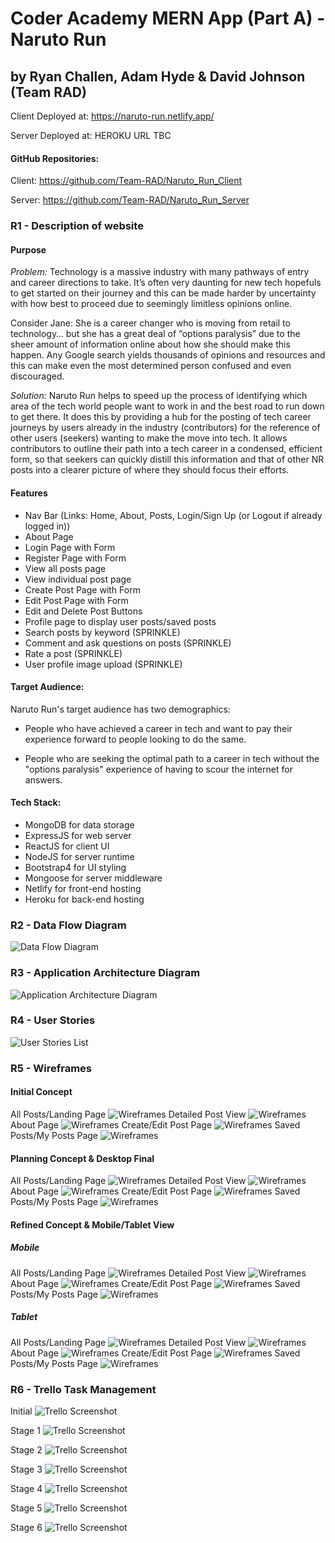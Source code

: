 # Coder Academy MERN App (Part A) - Naruto Run

## by Ryan Challen, Adam Hyde & David Johnson (Team RAD)

Client Deployed at: https://naruto-run.netlify.app/

Server Deployed at: HEROKU URL TBC

#### GitHub Repositories:

Client: https://github.com/Team-RAD/Naruto_Run_Client

Server: https://github.com/Team-RAD/Naruto_Run_Server

### R1 - Description of website

#### Purpose

_Problem:_ Technology is a massive industry with many pathways of entry and career directions to take. It’s often very daunting for new tech hopefuls to get started on their journey and this can be made harder by uncertainty with how best to proceed due to seemingly limitless opinions online.

Consider Jane: She is a career changer who is moving from retail to technology… but she has a great deal of “options paralysis” due to the sheer amount of information online about how she should make this happen. Any Google search yields thousands of opinions and resources and this can make even the most determined person confused and even discouraged.

_Solution:_ Naruto Run helps to speed up the process of identifying which area of the tech world people want to work in and the best road to run down to get there. It does this by providing a hub for the posting of tech career journeys by users already in the industry (contributors) for the reference of other users (seekers) wanting to make the move into tech. It allows contributors to outline their path into a tech career in a condensed, efficient form, so that seekers can quickly distill this information and that of other NR posts into a clearer picture of where they should focus their efforts.

#### Features

- Nav Bar (Links: Home, About, Posts, Login/Sign Up (or Logout if already logged in))
- About Page
- Login Page with Form
- Register Page with Form
- View all posts page
- View individual post page
- Create Post Page with Form
- Edit Post Page with Form
- Edit and Delete Post Buttons
- Profile page to display user posts/saved posts
- Search posts by keyword (SPRINKLE)
- Comment and ask questions on posts (SPRINKLE)
- Rate a post (SPRINKLE)
- User profile image upload (SPRINKLE)

#### Target Audience:

Naruto Run's target audience has two demographics:

- People who have achieved a career in tech and want to pay their experience forward to people looking to do the same.

- People who are seeking the optimal path to a career in tech without the "options paralysis" experience of having to scour the internet for answers.

#### Tech Stack:

- MongoDB for data storage
- ExpressJS for web server
- ReactJS for client UI
- NodeJS for server runtime
- Bootstrap4 for UI styling
- Mongoose for server middleware
- Netlify for front-end hosting
- Heroku for back-end hosting

### R2 - Data Flow Diagram

![Data Flow Diagram](docs/DataFlowDiagram.png)

### R3 - Application Architecture Diagram

![Application Architecture Diagram](docs/ApplicationArchitectureDiagram.png)

### R4 - User Stories

![User Stories List](docs/User_Stories.png)

### R5 - Wireframes

#### Initial Concept

All Posts/Landing Page
![Wireframes](docs/Wireframes/Landing_Page_V1.1.jpg)
Detailed Post View
![Wireframes](docs/Wireframes/Detailed_View_V1.1.jpg)
About Page
![Wireframes](docs/Wireframes/About_Page_V1.1.jpg)
Create/Edit Post Page
![Wireframes](docs/Wireframes/Create_Edit_Page_V1.1.jpg)
Saved Posts/My Posts Page
![Wireframes](docs/Wireframes/Saved_Post_Page_V1.1.jpg)

#### Planning Concept & Desktop Final

All Posts/Landing Page
![Wireframes](docs/Wireframes/Naruto_Run_Landing_Page_v2.png)
Detailed Post View
![Wireframes](docs/Wireframes/Naruto_Run_Detailed_View_Page_v2.png)
About Page
![Wireframes](docs/Wireframes/Naruto_Run_About_Page_v2.png)
Create/Edit Post Page
![Wireframes](docs/Wireframes/Naruto_Run_CreateEditPost_Page_v2.png)
Saved Posts/My Posts Page
![Wireframes](docs/Wireframes/Naruto_Run_SavedPosts_Page_v2.png)

#### Refined Concept & Mobile/Tablet View

##### Mobile

All Posts/Landing Page
![Wireframes](docs/Wireframes/NR_AllPostsLanding_Mobile.png)
Detailed Post View
![Wireframes](docs/Wireframes/NR_Detailed_Post_Mobile.png)
About Page
![Wireframes](docs/Wireframes/NR_About_Mobile.png)
Create/Edit Post Page
![Wireframes](docs/Wireframes/NR_CreateEdit_Post_Mobile.png)
Saved Posts/My Posts Page
![Wireframes](docs/Wireframes/NR_SavedPosts_Mobile.png)

##### Tablet

All Posts/Landing Page
![Wireframes](docs/Wireframes/NR_AllPostsLanding_Tablet.png)
Detailed Post View
![Wireframes](docs/Wireframes/NR_DetailedPost_Tablet.png)
About Page
![Wireframes](docs/Wireframes/NR_About_Tablet.png)
Create/Edit Post Page
![Wireframes](docs/Wireframes/NR_CreateEdit_Post_Tablet.png)
Saved Posts/My Posts Page
![Wireframes](docs/Wireframes/NR_SavedPosts_Tablet.png)

### R6 - Trello Task Management

Initial
![Trello Screenshot](docs/Trello/RAD_Trello-Initial_Board_view1.png)

Stage 1
![Trello Screenshot](docs/Trello/RAD_Trello-Sprint_Board_Afternoon_Day_1.png)

Stage 2
![Trello Screenshot](docs/Trello/RAD_Trello-Sprint_Board_Afternoon_Day_2.png)

Stage 3
![Trello Screenshot](docs/Trello/RAD_Trello-Sprint_Board_Morning_Day_3.png)

Stage 4
![Trello Screenshot](docs/Trello/RAD_Trello-Sprint_Board_Afternoon_Day5.png)

Stage 5
![Trello Screenshot](docs/Trello/RAD_Trello-Sprint_Board_Afternoon_Day6.png)

Stage 6
![Trello Screenshot](docs/Trello/RAD_Trello-Sprint_Board_Morning_Day7.png)
